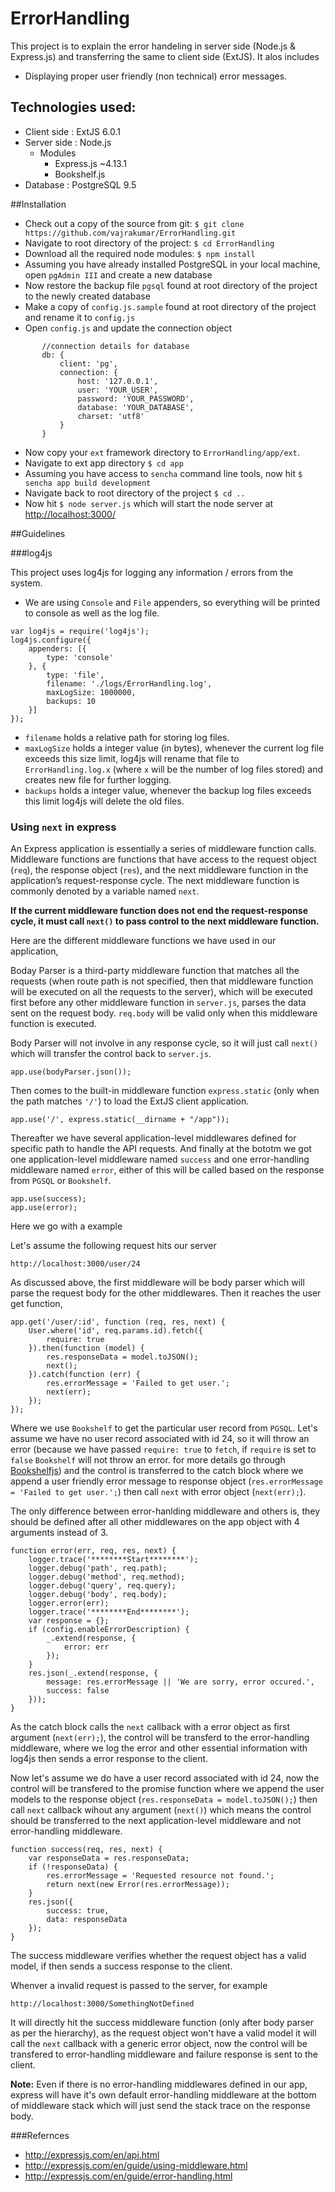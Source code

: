 # ErrorHandling

This project is to explain the error handeling in server side (Node.js & Express.js) and transferring the same to client side (ExtJS).
It alos includes
* Displaying proper user friendly (non technical) error messages.

## Technologies used:
* Client side : ExtJS 6.0.1
* Server side : Node.js
	* Modules
		* Express.js ~4.13.1
		* Bookshelf.js
* Database : PostgreSQL 9.5

##Installation

* Check out a copy of the source from git: `$ git clone https://github.com/vajrakumar/ErrorHandling.git`
* Navigate to root directory of the project: `$ cd ErrorHandling`
* Download all the required node modules: `$ npm install`
* Assuming you have already installed PostgreSQL in your local machine, open `pgAdmin III` and create a new database
* Now restore the backup file `pgsql` found at root directory of the project to the newly created database
* Make a copy of `config.js.sample` found at root directory of the project and rename it to `config.js`
* Open `config.js` and update the connection object

```
       //connection details for database
       db: {
           client: 'pg',
           connection: {
               host: '127.0.0.1',
               user: 'YOUR_USER',
               password: 'YOUR_PASSWORD',
               database: 'YOUR_DATABASE',
               charset: 'utf8'
           }
       }
```

* Now copy your `ext` framework directory to `ErrorHandling/app/ext`. 
* Navigate to ext app directory `$ cd app`
* Assuming you have access to `sencha` command line tools, now hit `$ sencha app build development`
* Navigate back to root directory of the project `$ cd ..`
* Now hit `$ node server.js` which will start the node server at [http://localhost:3000/](http://localhost:3000/)

##Guidelines

###log4js

This project uses log4js for logging any information / errors from the system. 

* We are using `Console` and `File` appenders, so everything will be printed to console as well as the log file.


```
var log4js = require('log4js');
log4js.configure({
    appenders: [{
        type: 'console'
    }, {
        type: 'file',
        filename: './logs/ErrorHandling.log',
        maxLogSize: 1000000,
        backups: 10
    }]
});
```

* `filename` holds a relative path for storing log files.
* `maxLogSize` holds a integer value (in bytes), whenever the current log file exceeds this size limit, log4js will rename that file to `ErrorHandling.log.x` (where `x` will be the number of log files stored) and creates new file for further logging.
* `backups` holds a integer value, whenever the backup log files exceeds this limit log4js will delete the old files. 

### Using `next` in express 

An Express application is essentially a series of middleware function calls. Middleware functions are functions that have access to the request object (`req`), the response object (`res`), and the next middleware function in the application’s request-response cycle. The next middleware function is commonly denoted by a variable named `next`.

**If the current middleware function does not end the request-response cycle, it must call `next()` to pass control to the next middleware function.**

Here are the different middleware functions we have used in our application,

Boday Parser is a third-party middleware function that matches all the requests (when route path is not specified, then that middleware function will be executed on all the requests to the server), which will be executed first before any other middleware function in `server.js`, parses the data sent on the request body. `req.body` will be valid only when this middleware function is executed.

Body Parser will not involve in any response cycle, so it will just call `next()` which will transfer the control back to `server.js`.

```
app.use(bodyParser.json());
```

Then comes to the built-in middleware function `express.static` (only when the path matches `'/'`) to load the ExtJS client application.

```
app.use('/', express.static(__dirname + "/app"));
```

Thereafter we have several application-level middlewares defined for specific path to handle the API requests. And finally at the bototm we got one application-level middleware named `success` and one error-handling middleware named `error`, either of this will be called based on the response from `PGSQL` or `Bookshelf`.

```
app.use(success);
app.use(error);
```

Here we go with a example

Let's assume the following request hits our server

`http://localhost:3000/user/24`

As discussed above, the first middleware will be body parser which will parse the request body for the other middlewares. Then it reaches the user get function,

```
app.get('/user/:id', function (req, res, next) {
    User.where('id', req.params.id).fetch({
        require: true
    }).then(function (model) {
        res.responseData = model.toJSON();
        next();
    }).catch(function (err) {
        res.errorMessage = 'Failed to get user.';
        next(err);
    });
});
```

Where we use `Bookshelf` to get the particular user record from `PGSQL`. Let's assume we have no user record associated with id 24, so it will throw an error (because we have passed `require: true` to `fetch`, if `require` is set to `false` `Bookshelf` will not throw an error. for more details go through [Bookshelfjs](http://bookshelfjs.org/)) and the control is transferred to the catch block where we append a user friendly error message to response object (`res.errorMessage = 'Failed to get user.';`) then call `next` with error object (`next(err);`).

The only difference between error-hanlding middleware and others is, they should be defined after all other middlewares on the app object with 4 arguments instead of 3.

```
function error(err, req, res, next) {
    logger.trace('********Start********');
    logger.debug('path', req.path);
    logger.debug('method', req.method);
    logger.debug('query', req.query);
    logger.debug('body', req.body);
    logger.error(err);
    logger.trace('********End********');
    var response = {};
    if (config.enableErrorDescription) {
        _.extend(response, {
            error: err
        });
    }
    res.json(_.extend(response, {
        message: res.errorMessage || 'We are sorry, error occured.',
        success: false
    }));
}
```

As the catch block calls the `next` callback with a error object as first argument (`next(err);`), the control will be transferd to the error-handling middleware, where we log the error and other essential information with log4js then sends a error response to the client.

Now let's assume we do have a user record associated with id 24, now the control will be transfered to the promise function where we append the user models to the response object (`res.responseData = model.toJSON();`) then call `next` callback wihout any argument (`next()`) which means the control should be transferred to the next application-level middleware and not error-handling middleware.

```
function success(req, res, next) {
    var responseData = res.responseData;
    if (!responseData) {
        res.errorMessage = 'Requested resource not found.';
        return next(new Error(res.errorMessage));
    }
    res.json({
        success: true,
        data: responseData
    });
}
```

The success middleware verifies whether the request object has a valid model, if then sends a success response to the client.

Whenver a invalid request is passed to the server, for example

`http://localhost:3000/SomethingNotDefined`

It will directly hit the success middleware function (only after body parser as per the hierarchy), as the request object won't have a valid model it will call the `next` callback with a generic error object, now the control will be transfered to error-handling middleware and failure response is sent to the client.

**Note:** Even if there is no error-handling middlewares defined in our app, express will have it's own default error-handling middleware at the bottom of middleware stack which will just send the stack trace on the response body.

###Refernces

* http://expressjs.com/en/api.html
* http://expressjs.com/en/guide/using-middleware.html
* http://expressjs.com/en/guide/error-handling.html
